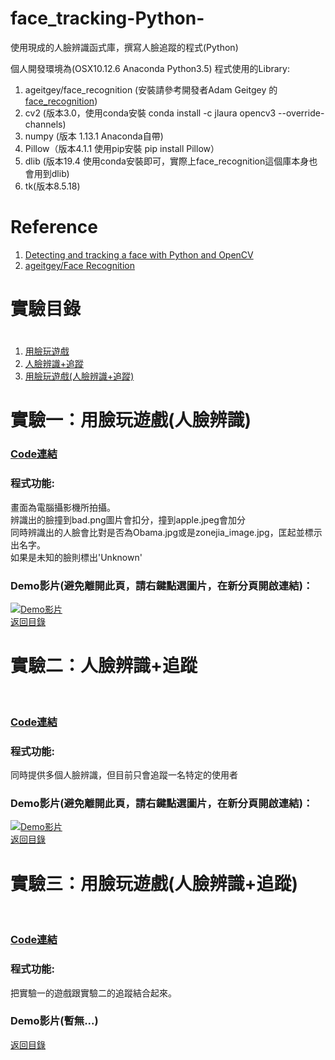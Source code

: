 # face_tracking-Python-
使用現成的人臉辨識函式庫，撰寫人臉追蹤的程式(Python)

個人開發環境為(OSX10.12.6 Anaconda Python3.5)
程式使用的Library:
 1. ageitgey/face_recognition (安裝請參考開發者Adam Geitgey
的 [face_recognition][])
 2. cv2 (版本3.0，使用conda安裝 conda install -c jlaura opencv3 --override-channels)
 3. numpy (版本 1.13.1 Anaconda自帶)
 4. Pillow（版本4.1.1 使用pip安裝 pip install Pillow）
 5. dlib (版本19.4 使用conda安裝即可，實際上face_recognition這個庫本身也會用到dlib)
 6. tk(版本8.5.18)
# Reference
1. [Detecting and tracking a face with Python and OpenCV](https://l.facebook.com/l.php?u=https%3A%2F%2Fwww.google.com.tw%2Famp%2Fs%2Fwww.guidodiepen.nl%2F2017%2F02%2Fdetecting-and-tracking-a-face-with-python-and-opencv%2Famp%2F&h=ATMqHc6rY5UoVLOEtjo9CLv9UvcEhZ46Op5W_iIJadvnuE2HhhhOprzDs24QPHy7AueIb4QPiZFxjVJueVLgHe_-XwCTKz4SlR9KTOQfqolNkMoza7AifSatuxBMxNwRnNe2W0JiUUsXZXwfx7c)
2. [ageitgey/Face Recognition](https://github.com/ageitgey/face_recognition)

# <h1 id='experiment'>實驗目錄<h1>
 1. [用臉玩遊戲](#ex1)
 2. [人臉辨識+追蹤](#ex2)
 3. [用臉玩遊戲(人臉辨識+追蹤)](#ex3)
# <h1 id="ex1">實驗一：用臉玩遊戲(人臉辨識)</h1>  

### [Code連結](https://github.com/kabuto412rock/face_tracking-Python-/blob/master/%E7%94%A8%E8%87%89%E7%8E%A9%E9%81%8A%E6%88%B2(%E4%BD%BF%E7%94%A8face_recognition%E5%92%8Ctkinter%E9%96%8B%E7%99%BC%E4%B8%AD...).ipynb "用臉玩遊戲的Code連結")  
### 程式功能:

畫面為電腦攝影機所拍攝。  
辨識出的臉撞到bad.png圖片會扣分，撞到apple.jpeg會加分  
同時辨識出的人臉會比對是否為Obama.jpg或是zonejia_image.jpg，匡起並標示出名字。  
如果是未知的臉則標出'Unknown'  

### Demo影片(避免離開此頁，請右鍵點選圖片，在新分頁開啟連結)：
[![Demo影片](https://img.youtube.com/vi/RMP7lcNI4Ig/0.jpg)](https://www.youtube.com/watch?v=RMP7lcNI4Ig)  
[返回目錄](#experiment)

# <h1 id="ex2">實驗二：人臉辨識+追蹤</h1>  

### [Code連結](https://github.com/kabuto412rock/face_tracking-Python-/blob/master/%E7%94%A8%E8%87%89%E7%8E%A9%E9%81%8A%E6%88%B2v2(%E4%BA%BA%E8%87%89%E8%BE%A8%E8%AD%98plus%E8%BF%BD%E8%B9%A4).ipynb")

### 程式功能:
同時提供多個人臉辨識，但目前只會追蹤一名特定的使用者  

### Demo影片(避免離開此頁，請右鍵點選圖片，在新分頁開啟連結)：
[![Demo影片](https://img.youtube.com/vi/rYczpeB7o2Q/0.jpg)](https://www.youtube.com/watch?v=rYczpeB7o2Q)  
[返回目錄](#experiment)

 # <h1 id="ex3">實驗三：用臉玩遊戲(人臉辨識+追蹤)</h1>  

### [Code連結](https://github.com/kabuto412rock/face_tracking-Python-/blob/master/faceTracking01.ipynb )

### 程式功能:
把實驗一的遊戲跟實驗二的追蹤結合起來。

### Demo影片(暫無...)

[返回目錄](#experiment)


 [face_recognition]: https://github.com/ageitgey/face_recognition/ "face_recognition的Github"
